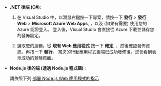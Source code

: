
+ **.NET 後端 (C#)**:  

    1. 在 Visual Studio 中，以滑鼠右鍵按一下專案，請按一下 **發行** > **發行 Web** > **Microsoft Azure Web Apps**, ，以及 (如果有需要) 使用您的 Azure 認證登入。 登入後，Visual Studio 會直接從 Azure 下載並儲存您的發佈設定。
    
    2. 選取您的服務，從 **現有 Web 應用程式** 按一下 **確定**, ，然後確認發佈資訊，再按一下 **發行**。  當您的行動應用程式後端已成功發佈後，您會看到表示成功的登陸頁面。


+ **Node.js 後的端 (透過 Node.js 程式碼)** :  

    請依照下列 [部署 Node.js Web 應用程式的指示](../articles/app-service-web/web-sites-nodejs-develop-deploy-mac.md)
 

